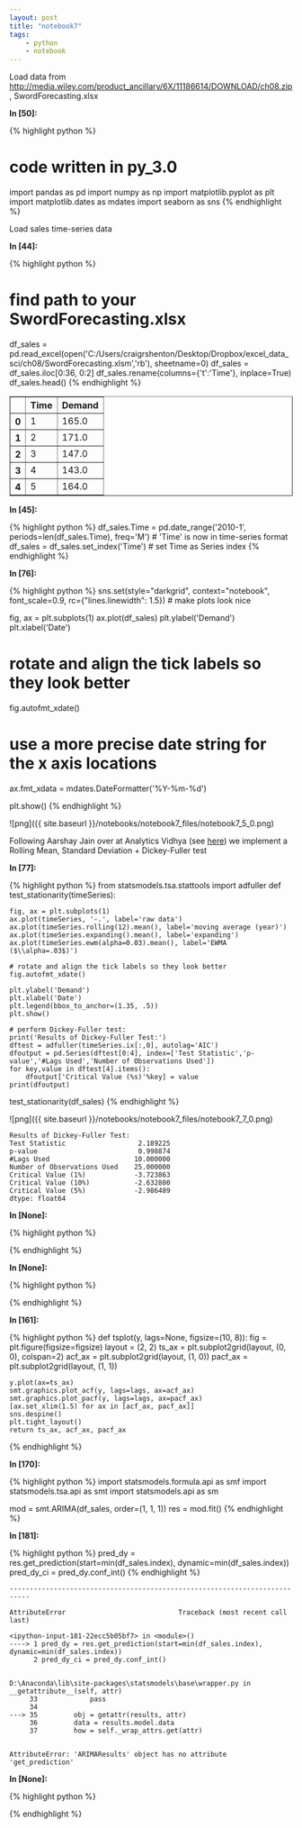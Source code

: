 ```yaml
---
layout: post
title: "notebook7"
tags:
    - python
    - notebook
---
```

Load data from http://media.wiley.com/product_ancillary/6X/11186614/DOWNLOAD/ch08.zip, SwordForecasting.xlsx

**In [50]:**

{% highlight python %}
# code written in py_3.0

import pandas as pd
import numpy as np
import matplotlib.pyplot as plt
import matplotlib.dates as mdates
import seaborn as sns
{% endhighlight %}

Load sales time-series data

**In [44]:**

{% highlight python %}
# find path to your SwordForecasting.xlsx
df_sales = pd.read_excel(open('C:/Users/craigrshenton/Desktop/Dropbox/excel_data_sci/ch08/SwordForecasting.xlsm','rb'), sheetname=0)
df_sales = df_sales.iloc[0:36, 0:2]
df_sales.rename(columns={'t':'Time'}, inplace=True)
df_sales.head()
{% endhighlight %}




<div>
<table border="1" class="dataframe">
  <thead>
    <tr style="text-align: right;">
      <th></th>
      <th>Time</th>
      <th>Demand</th>
    </tr>
  </thead>
  <tbody>
    <tr>
      <th>0</th>
      <td>1</td>
      <td>165.0</td>
    </tr>
    <tr>
      <th>1</th>
      <td>2</td>
      <td>171.0</td>
    </tr>
    <tr>
      <th>2</th>
      <td>3</td>
      <td>147.0</td>
    </tr>
    <tr>
      <th>3</th>
      <td>4</td>
      <td>143.0</td>
    </tr>
    <tr>
      <th>4</th>
      <td>5</td>
      <td>164.0</td>
    </tr>
  </tbody>
</table>
</div>



**In [45]:**

{% highlight python %}
df_sales.Time = pd.date_range('2010-1', periods=len(df_sales.Time), freq='M') # 'Time' is now in time-series format
df_sales = df_sales.set_index('Time') # set Time as Series index
{% endhighlight %}

**In [76]:**

{% highlight python %}
sns.set(style="darkgrid", context="notebook", font_scale=0.9, rc={"lines.linewidth": 1.5}) # make plots look nice

fig, ax = plt.subplots(1)
ax.plot(df_sales)
plt.ylabel('Demand')
plt.xlabel('Date')

# rotate and align the tick labels so they look better
fig.autofmt_xdate()

# use a more precise date string for the x axis locations
ax.fmt_xdata = mdates.DateFormatter('%Y-%m-%d')

plt.show()
{% endhighlight %}


![png]({{ site.baseurl }}/notebooks/notebook7_files/notebook7_5_0.png)


Following Aarshay Jain over at Analytics Vidhya (see [here](https://www.analyticsvidhya.com/blog/2016/02/time-series-forecasting-codes-python/)) we implement a Rolling Mean, Standard Deviation + Dickey-Fuller test

**In [77]:**

{% highlight python %}
from statsmodels.tsa.stattools import adfuller
def test_stationarity(timeSeries):

    fig, ax = plt.subplots(1)
    ax.plot(timeSeries, '-.', label='raw data')
    ax.plot(timeSeries.rolling(12).mean(), label='moving average (year)')
    ax.plot(timeSeries.expanding().mean(), label='expanding')
    ax.plot(timeSeries.ewm(alpha=0.03).mean(), label='EWMA ($\\alpha=.03$)')

    # rotate and align the tick labels so they look better
    fig.autofmt_xdate()
    
    plt.ylabel('Demand')
    plt.xlabel('Date')
    plt.legend(bbox_to_anchor=(1.35, .5))
    plt.show()
    
    # perform Dickey-Fuller test:
    print('Results of Dickey-Fuller Test:')
    dftest = adfuller(timeSeries.ix[:,0], autolag='AIC')
    dfoutput = pd.Series(dftest[0:4], index=['Test Statistic','p-value','#Lags Used','Number of Observations Used'])
    for key,value in dftest[4].items():
        dfoutput['Critical Value (%s)'%key] = value
    print(dfoutput)
    
test_stationarity(df_sales)
{% endhighlight %}


![png]({{ site.baseurl }}/notebooks/notebook7_files/notebook7_7_0.png)


    Results of Dickey-Fuller Test:
    Test Statistic                  2.189225
    p-value                         0.998874
    #Lags Used                     10.000000
    Number of Observations Used    25.000000
    Critical Value (1%)            -3.723863
    Critical Value (10%)           -2.632800
    Critical Value (5%)            -2.986489
    dtype: float64
    

**In [None]:**

{% highlight python %}

{% endhighlight %}

**In [None]:**

{% highlight python %}

{% endhighlight %}

**In [161]:**

{% highlight python %}
def tsplot(y, lags=None, figsize=(10, 8)):
    fig = plt.figure(figsize=figsize)
    layout = (2, 2)
    ts_ax = plt.subplot2grid(layout, (0, 0), colspan=2)
    acf_ax = plt.subplot2grid(layout, (1, 0))
    pacf_ax = plt.subplot2grid(layout, (1, 1))

    y.plot(ax=ts_ax)
    smt.graphics.plot_acf(y, lags=lags, ax=acf_ax)
    smt.graphics.plot_pacf(y, lags=lags, ax=pacf_ax)
    [ax.set_xlim(1.5) for ax in [acf_ax, pacf_ax]]
    sns.despine()
    plt.tight_layout()
    return ts_ax, acf_ax, pacf_ax
{% endhighlight %}

**In [170]:**

{% highlight python %}
import statsmodels.formula.api as smf
import statsmodels.tsa.api as smt
import statsmodels.api as sm

mod = smt.ARIMA(df_sales, order=(1, 1, 1))
res = mod.fit()
{% endhighlight %}

**In [181]:**

{% highlight python %}
pred_dy = res.get_prediction(start=min(df_sales.index), dynamic=min(df_sales.index))
pred_dy_ci = pred_dy.conf_int()
{% endhighlight %}


    ---------------------------------------------------------------------------

    AttributeError                            Traceback (most recent call last)

    <ipython-input-181-22ecc5b05bf7> in <module>()
    ----> 1 pred_dy = res.get_prediction(start=min(df_sales.index), dynamic=min(df_sales.index))
          2 pred_dy_ci = pred_dy.conf_int()
    

    D:\Anaconda\lib\site-packages\statsmodels\base\wrapper.py in __getattribute__(self, attr)
         33             pass
         34 
    ---> 35         obj = getattr(results, attr)
         36         data = results.model.data
         37         how = self._wrap_attrs.get(attr)
    

    AttributeError: 'ARIMAResults' object has no attribute 'get_prediction'


**In [None]:**

{% highlight python %}

{% endhighlight %}

